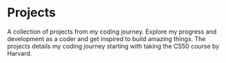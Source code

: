 # Projects
A collection of projects from my coding journey. Explore my progress and development as a coder and get inspired to build amazing things.
The projects details my coding journey starting with taking the CS50 course by Harvard.
